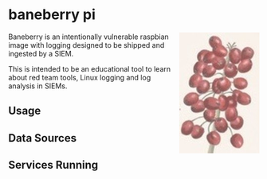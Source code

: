 # baneberry pi
<p align="center">
<img align="right" src="https://github.com/diskurse/baneberry/blob/master/images/imageedit_4_2684878937.jpg">
                                                                                                           </p>
Baneberry is an intentionally vulnerable raspbian image with logging designed to be shipped and ingested by a SIEM.


This is intended to be an educational tool to learn about red team tools, Linux logging and log analysis in SIEMs.

## Usage

## Data Sources

## Services Running
